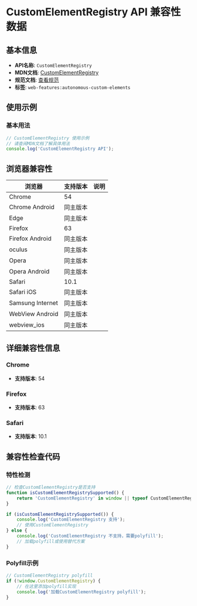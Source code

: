 # CustomElementRegistry API 兼容性数据

## 基本信息

- **API名称**: `CustomElementRegistry`
- **MDN文档**: [CustomElementRegistry](https://developer.mozilla.org/docs/Web/API/CustomElementRegistry)
- **规范文档**: [查看规范](https://html.spec.whatwg.org/multipage/custom-elements.html#custom-elements-api)
- **标签**: `web-features:autonomous-custom-elements`

## 使用示例

### 基本用法

```javascript
// CustomElementRegistry 使用示例
// 请查阅MDN文档了解具体用法
console.log('CustomElementRegistry API');
```

## 浏览器兼容性

| 浏览器 | 支持版本 | 说明 |
|--------|----------|------|
| Chrome | 54 |  |
| Chrome Android | 同主版本 |  |
| Edge | 同主版本 |  |
| Firefox | 63 |  |
| Firefox Android | 同主版本 |  |
| oculus | 同主版本 |  |
| Opera | 同主版本 |  |
| Opera Android | 同主版本 |  |
| Safari | 10.1 |  |
| Safari iOS | 同主版本 |  |
| Samsung Internet | 同主版本 |  |
| WebView Android | 同主版本 |  |
| webview_ios | 同主版本 |  |

## 详细兼容性信息

### Chrome

- **支持版本**: 54

### Firefox

- **支持版本**: 63

### Safari

- **支持版本**: 10.1

## 兼容性检查代码

### 特性检测

```javascript
// 检查CustomElementRegistry是否支持
function isCustomElementRegistrySupported() {
    return 'CustomElementRegistry' in window || typeof CustomElementRegistry !== 'undefined';
}

if (isCustomElementRegistrySupported()) {
    console.log('CustomElementRegistry 支持');
    // 使用CustomElementRegistry
} else {
    console.log('CustomElementRegistry 不支持，需要polyfill');
    // 加载polyfill或使用替代方案
}
```

### Polyfill示例

```javascript
// CustomElementRegistry polyfill
if (!window.CustomElementRegistry) {
    // 在这里添加polyfill实现
    console.log('加载CustomElementRegistry polyfill');
}
```

